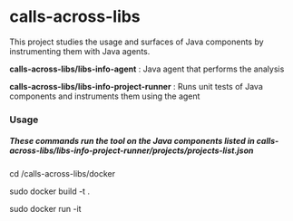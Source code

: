 # calls-across-libs
This project studies the usage and surfaces of Java components by instrumenting them with Java agents.

**calls-across-libs/libs-info-agent** : Java agent that performs the analysis

**calls-across-libs/libs-info-project-runner** : Runs unit tests of Java components and instruments them using the agent

### Usage
##### These commands run the tool on the Java components listed in calls-across-libs/libs-info-project-runner/projects/projects-list.json
cd /calls-across-libs/docker

sudo docker build -t <image-name> .

sudo docker run -it <image-name>
	